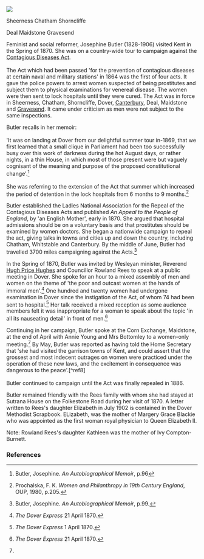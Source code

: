 <a href="https://www.kent-maps.online"><img src="https://www.kent-maps.online/juncture/ve-button.png"></a>

<param ve-config title="Josephine Butler" author="Michelle Crowther" layout="vtl" 
banner="https://raw.githubusercontent.com/kent-map/images/main/banners/19c.jpg">

<param ve-entity eid="Q179224" aliases="Dover">

Sheerness
Chatham
Shorncliffe

Deal
Maidstone
Gravesend

Feminist and social reformer, Josephine Butler (1828-1906) visited Kent in the Spring of 1870. She was on a country-wide tour to campaign against the [Contagious Diseases Act](/19c/19c-contagious-diseases).
<br><br>
The Act which had been passed 'for the prevention of contagious diseases at certain naval and military stations' in 1864 was the first of four acts. It gave the police powers to arrest women suspected of being prostitutes and subject them to physical examinations for venereal disease. The women were then sent to lock hospitals until they were cured. The Act was in force in Sheerness, Chatham, Shorncliffe, Dover, [Canterbury](/19c/19c-canterbury), Deal, Maidstone and [Gravesend](/19c/19c-gravesend/). It came under criticism as men were not subject to the same inspections.  

Butler recalls in her memoir:
<br><br>
'It was on landing at Dover from our delightful summer tour in-1869, that we first learned that a small clique in Parliament had been too successfully busy over this work of darkness during the hot August days, or rather nights, in a thin House, in which most of those present were but vaguely cognisant of the meaning and purpose of the proposed constitutional change'.[^ref1]
<br><br>
She was referring to the extension of the Act that summer which increased the period of detention in the lock hospitals from 6 months to 9 months.[^ref2]

Butler established the Ladies National Association for the Repeal of the Contagious Diseases Acts and published _An Appeal to the People of England_, by 'an English Mother', early in 1870. She argued that hospital admissions should be on a voluntary basis and that prostitutes should be examined by women doctors.  She began a nationwide campaign to repeal the act, giving talks in towns and cities up and down the country, including Chatham, Whitstable and Canterbury. By the middle of June, Butler had travelled 3700 miles campaigning against the Acts.[^ref3]  

In the Spring of 1870, Butler was invited by Wesleyan minister, Reverend [Hugh Price Hughes](/19c/19c-price-hughes-biography/) and Councillor Rowland Rees to speak at a public meeting in Dover. She spoke for an hour to a mixed assembly of men and women on the theme of 'the poor and outcast women at the hands of immoral men'.[^ref4] One hundred and twenty women had undergone examination in Dover since the instigation of the Act, of whom 74 had been sent to hospital.[^ref5] Her talk received a mixed reception as some audience members felt it was inappropriate for a woman to speak about the topic 'in all its nauseating detail' in front of men.[^ref6] 

Continuing in her campaign, Butler spoke at the Corn Exchange, Maidstone, at the end of April with Annie Young and Mrs Bottomley to a women-only meeting.[^ref7] By May, Butler was reported as having told the Home Secretary that 'she had visited the garrison towns of Kent, and could assert that the grossest and most indecent outrages on women were practiced under the operation of these new laws, and the excitement in consequence was dangerous to the peace'.[^ref8]
<br><br>
Butler continued to campaign until the Act was finally repealed in 1886.

Butler remained friendly with the Rees family with whom she had stayed at Sutrana House on the Folkestone Road during her visit of 1870. A letter written to Rees's daughter Elizabeth in July 1902 is contained in the Dover Methodist Scrapbook. ELizabeth, was the mother of Margery Grace Blackie who was appointed as the first woman royal physician to Queen Elizabeth II. 

Note: Rowland Rees's daughter Kathleen was the mother of Ivy Compton-Burnett.

### References

[^ref1]: Butler, Josephine. _An Autobiographical Memoir_, p.96
[^ref2]: Prochalska, F. K. _Women and Philanthropy in 19th Century England_, OUP, 1980, p.205.
[^ref3]: Butler, Josephine. _An Autobiographical Memoir_, p.99.
[^ref4]: _The Dover Express_ 21 April 1870.
[^ref5]: _The Dover Express_ 1 April 1870.
[^ref6]: _The Dover Express_ 21 April 1870.
[^ref7]: 
